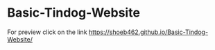 # Basic-Tindog-Website
For preview click on the link https://shoeb462.github.io/Basic-Tindog-Website/
